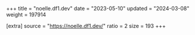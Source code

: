 +++
title = "noelle.df1.dev"
date = "2023-05-10"
updated = "2024-03-08"
weight = 197914

[extra]
source = "https://noelle.df1.dev/"
ratio = 2
size = 193
+++
